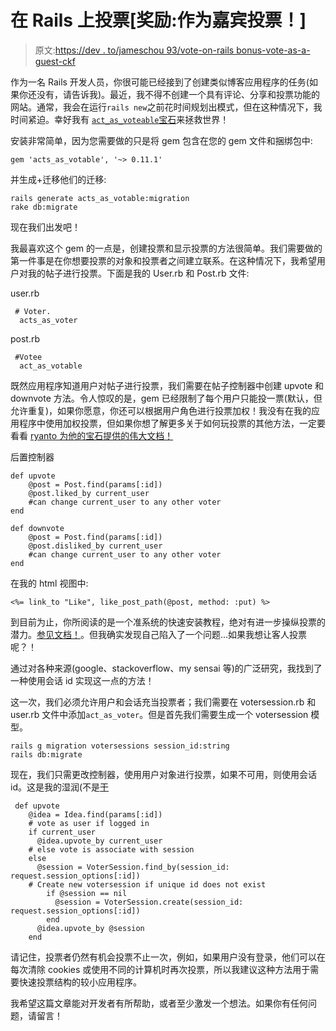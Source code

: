 # 在 Rails 上投票[奖励:作为嘉宾投票！]

> 原文:[https://dev . to/jameschou 93/vote-on-rails bonus-vote-as-a-guest-ckf](https://dev.to/jameschou93/vote-on-railsbonus-vote-as-a-guest-ckf)

作为一名 Rails 开发人员，你很可能已经接到了创建类似博客应用程序的任务(如果你还没有，请告诉我)。最近，我不得不创建一个具有评论、分享和投票功能的网站。通常，我会在运行`rails new`之前花时间规划出模式，但在这种情况下，我时间紧迫。幸好我有 [`act_as_voteable`宝石](https://github.com/ryanto/acts_as_votable)来拯救世界！

安装非常简单，因为您需要做的只是将 gem 包含在您的 gem 文件和捆绑包中:

```
gem 'acts_as_votable', '~> 0.11.1' 
```

并生成+迁移他们的迁移:

```
rails generate acts_as_votable:migration
rake db:migrate 
```

现在我们出发吧！

我最喜欢这个 gem 的一点是，创建投票和显示投票的方法很简单。我们需要做的第一件事是在你想要投票的对象和投票者之间建立联系。在这种情况下，我希望用户对我的帖子进行投票。下面是我的 User.rb 和 Post.rb 文件:

user.rb

```
 # Voter.
  acts_as_voter 
```

post.rb

```
 #Votee
  act_as_votable 
```

既然应用程序知道用户对帖子进行投票，我们需要在帖子控制器中创建 upvote 和 downvote 方法。令人惊叹的是，gem 已经限制了每个用户只能投一票(默认，但允许重复)，如果你愿意，你还可以根据用户角色进行投票加权！我没有在我的应用程序中使用加权投票，但如果你想了解更多关于如何玩投票的其他方法，一定要看看 [ryanto 为他的宝石提供的伟大文档！](https://github.com/ryanto/acts_as_votable)

后置控制器

```
def upvote
    @post = Post.find(params[:id])
    @post.liked_by current_user
    #can change current_user to any other voter
end

def downvote
    @post = Post.find(params[:id])
    @post.disliked_by current_user
    #can change current_user to any other voter
end 
```

在我的 html 视图中:

```
<%= link_to "Like", like_post_path(@post, method: :put) %> 
```

到目前为止，你所阅读的是一个准系统的快速安装教程，绝对有进一步操纵投票的潜力。[参见文档！](https://github.com/ryanto/acts_as_votable)。但我确实发现自己陷入了一个问题...如果我想让客人投票呢？！

通过对各种来源(google、stackoverflow、my sensai 等)的广泛研究，我找到了一种使用会话 id 实现这一点的方法！

这一次，我们必须允许用户和会话充当投票者；我们需要在 votersession.rb 和 user.rb 文件中添加`act_as_voter`。但是首先我们需要生成一个 votersession 模型。

```
rails g migration votersessions session_id:string
rails db:migrate 
```

现在，我们只需更改控制器，使用用户对象进行投票，如果不可用，则使用会话 id。这是我的湿润(不是[干](http://wiki.c2.com/?DontRepeatYourself)

```
 def upvote
    @idea = Idea.find(params[:id])
    # vote as user if logged in
    if current_user
      @idea.upvote_by current_user
    # else vote is associate with session
    else
      @session = VoterSession.find_by(session_id: request.session_options[:id])
    # Create new votersession if unique id does not exist
        if @session == nil
          @session = VoterSession.create(session_id: request.session_options[:id])
        end
      @idea.upvote_by @session
    end 
```

请记住，投票者仍然有机会投票不止一次，例如，如果用户没有登录，他们可以在每次清除 cookies 或使用不同的计算机时再次投票，所以我建议这种方法用于需要快速投票结构的较小应用程序。

我希望这篇文章能对开发者有所帮助，或者至少激发一个想法。如果你有任何问题，请留言！